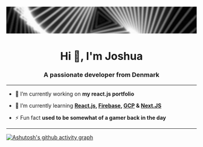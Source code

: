 ![Behance Banner](Images/Banner.png)
<h1 align="center">Hi 👋, I'm Joshua</h1>
<h3 align="center">A passionate developer from Denmark</h3>
<hr>

- 🔭 I’m currently working on **my react.js portfolio**

- 🌱 I’m currently learning **[React.js](https://react.dev/), [Firebase](https://firebase.google.com/), [GCP](https://cloud.google.com/) & [Next.JS](https://nextjs.org/)**

- ⚡ Fun fact **used to be somewhat of a gamer back in the day**

<hr>

[![Ashutosh's github activity graph](https://github-readme-activity-graph.vercel.app/graph?username=joshh3ro&bg_color=0d1117&color=4c6494&line=2da48c&point=e4e2e2&area=true&hide_border=true)](https://github.com/ashutosh00710/github-readme-activity-graph)
